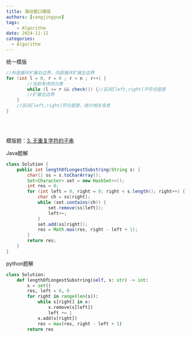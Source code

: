 ```yaml
---
title: 滑动窗口模版
authors: [cangjingyue]
tags: 
    - Algorithm
date: 2024-11-12
categories:
  - Algorithm
---
```

统一模版
``` java
//外层循环扩展右边界，内层循环扩展左边界
for (int l = 0, r = 0 ; r < n ; r++) {
        //当前考虑的元素
        while (l <= r && check()) {//区间[left,right]不符合题意
        //扩展左边界
    }
    //区间[left,right]符合题意，统计相关信息
}
```

<br/>
<br/>

模版题：[3. 无重复字符的子串](https://leetcode.cn/problems/longest-substring-without-repeating-characters/description/?envType=study-plan-v2&envId=top-100-liked)


Java题解
``` java
class Solution {
    public int lengthOfLongestSubstring(String s) {
        char[] ss = s.toCharArray();
        Set<Character> set = new HashSet<>();
        int res = 0;
        for (int left = 0, right = 0; right < s.length(); right++) {
            char ch = ss[right];
            while (set.contains(ch)) {
                set.remove(ss[left]);
                left++;
            }
            set.add(ss[right]);
            res = Math.max(res, right - left + 1);
        }
        return res;
    }
}
```


python题解
``` py
class Solution:
    def lengthOfLongestSubstring(self, s: str) -> int:
        x = set()
        res, left = 0, 0
        for right in range(len(s)):
            while s[right] in x:
                x.remove(s[left])
                left += 1
            x.add(s[right])
            res = max(res, right - left + 1)
        return res
```